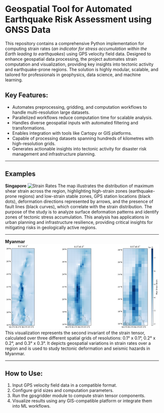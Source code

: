 # Geospatial Tool for Automated Earthquake Risk Assessment using GNSS Data

This repository contains a comprehensive Python implementation for computing strain rates (*an indicator for stress accumulation within the Earth leading to earthquakes*) using GPS velocity field data. Designed to enhance geospatial data processing, the project automates strain computation and visualization, providing key insights into tectonic activity and earthquake-prone regions. The solution is highly modular, scalable, and tailored for professionals in geophysics, data science, and machine learning.

## Key Features:

- Automates preprocessing, gridding, and computation workflows to handle multi-resolution large datasets.
- Parallelized workflows reduce computation time for scalable analysis.
- Handles diverse geospatial inputs with automated filtering and transformations.
- Enables integration with tools like Cartopy or GIS platforms.
- Capable of processing datasets spanning hundreds of kilometres with high-resolution grids.
- Generates actionable insights into tectonic activity for disaster risk management and infrastructure planning.

---------------
## Examples

**Singapore**
![**Strain Rates**](images/singapore_result.png "Strain Rates")
The map illustrates the distribution of maximum shear strain across the region, highlighting high-strain zones (earthquake-prone regions) and low-strain stable zones, GPS station locations (black dots), deformation directions represented by arrows, and the presence of fault lines (black curves), which correlate with the strain distribution. The purpose of the study is to analyze surface deformation patterns and identify zones of tectonic stress accumulation. This analysis has applications in urban planning and infrastructure resilience, providing critical insights for mitigating risks in geologically active regions.

---------

**Myanmar**
![**Strain Rates**](images/result_mynamar.png "Strain Rates")
This visualization represents the second invariant of the strain tensor, calculated over three different spatial grids of resolutions: 0.1° x 0.1°, 0.2° x 0.2°, and 0.3° x 0.3°. It depicts geospatial variations in strain rates over a region and is used to study tectonic deformation and seismic hazards in Myanmar.

----------

## How to Use:
1. Input GPS velocity field data in a compatible format.
2. Configure grid sizes and computation parameters.
3. Run the gpsgridder module to compute strain tensor components.
4. Visualize results using any GIS-compatible platform or integrate them into ML workflows.








   
